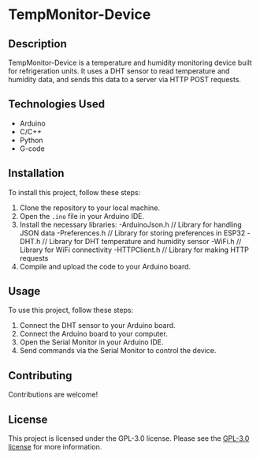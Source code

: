 # TempMonitor-Device

## Description
TempMonitor-Device is a temperature and humidity monitoring device built for refrigeration units. It uses a DHT sensor to read temperature and humidity data, and sends this data to a server via HTTP POST requests.

## Technologies Used
* Arduino
* C/C++
* Python
* G-code

## Installation
To install this project, follow these steps:
1. Clone the repository to your local machine.
2. Open the `.ino` file in your Arduino IDE.
3. Install the necessary libraries:
    -ArduinoJson.h  // Library for handling JSON data
    -Preferences.h  // Library for storing preferences in ESP32
    -DHT.h          // Library for DHT temperature and humidity sensor
    -WiFi.h         // Library for WiFi connectivity
    -HTTPClient.h   // Library for making HTTP requests
4. Compile and upload the code to your Arduino board.

## Usage
To use this project, follow these steps:
1. Connect the DHT sensor to your Arduino board.
2. Connect the Arduino board to your computer.
3. Open the Serial Monitor in your Arduino IDE.
4. Send commands via the Serial Monitor to control the device.

## Contributing
Contributions are welcome!

## License
This project is licensed under the GPL-3.0 license. Please see the [GPL-3.0 license](https://www.gnu.org/licenses/gpl-3.0.en.html) for more information.